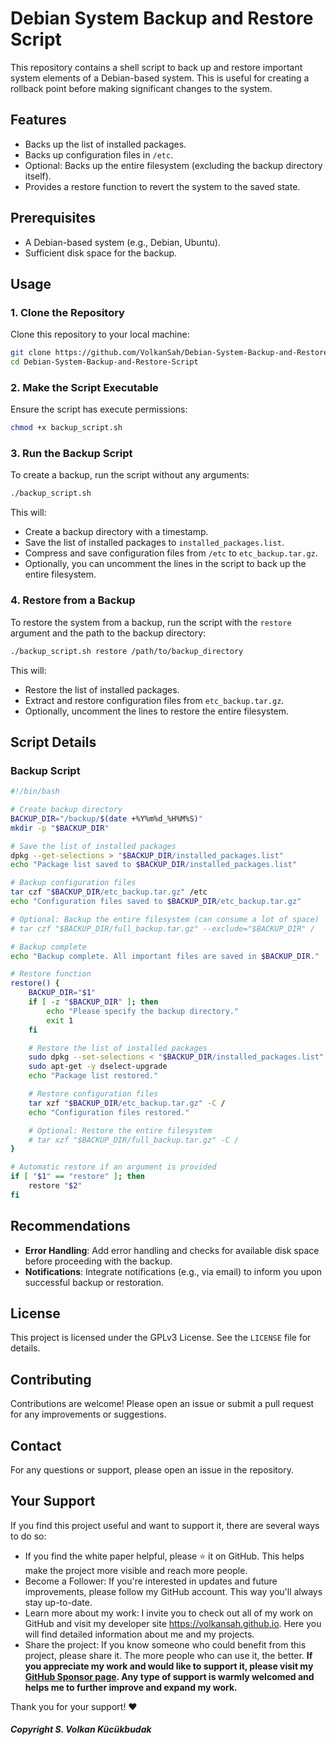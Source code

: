 
# Debian System Backup and Restore Script

This repository contains a shell script to back up and restore important system elements of a Debian-based system. This is useful for creating a rollback point before making significant changes to the system.

## Features
- Backs up the list of installed packages.
- Backs up configuration files in `/etc`.
- Optional: Backs up the entire filesystem (excluding the backup directory itself).
- Provides a restore function to revert the system to the saved state.

## Prerequisites
- A Debian-based system (e.g., Debian, Ubuntu).
- Sufficient disk space for the backup.

## Usage

### 1. Clone the Repository
Clone this repository to your local machine:
```sh
git clone https://github.com/VolkanSah/Debian-System-Backup-and-Restore-Script
cd Debian-System-Backup-and-Restore-Script
```

### 2. Make the Script Executable
Ensure the script has execute permissions:
```sh
chmod +x backup_script.sh
```

### 3. Run the Backup Script
To create a backup, run the script without any arguments:
```sh
./backup_script.sh
```
This will:
- Create a backup directory with a timestamp.
- Save the list of installed packages to `installed_packages.list`.
- Compress and save configuration files from `/etc` to `etc_backup.tar.gz`.
- Optionally, you can uncomment the lines in the script to back up the entire filesystem.

### 4. Restore from a Backup
To restore the system from a backup, run the script with the `restore` argument and the path to the backup directory:
```sh
./backup_script.sh restore /path/to/backup_directory
```
This will:
- Restore the list of installed packages.
- Extract and restore configuration files from `etc_backup.tar.gz`.
- Optionally, uncomment the lines to restore the entire filesystem.

## Script Details

### Backup Script
```bash
#!/bin/bash

# Create backup directory
BACKUP_DIR="/backup/$(date +%Y%m%d_%H%M%S)"
mkdir -p "$BACKUP_DIR"

# Save the list of installed packages
dpkg --get-selections > "$BACKUP_DIR/installed_packages.list"
echo "Package list saved to $BACKUP_DIR/installed_packages.list"

# Backup configuration files
tar czf "$BACKUP_DIR/etc_backup.tar.gz" /etc
echo "Configuration files saved to $BACKUP_DIR/etc_backup.tar.gz"

# Optional: Backup the entire filesystem (can consume a lot of space)
# tar czf "$BACKUP_DIR/full_backup.tar.gz" --exclude="$BACKUP_DIR" /

# Backup complete
echo "Backup complete. All important files are saved in $BACKUP_DIR."

# Restore function
restore() {
    BACKUP_DIR="$1"
    if [ -z "$BACKUP_DIR" ]; then
        echo "Please specify the backup directory."
        exit 1
    fi

    # Restore the list of installed packages
    sudo dpkg --set-selections < "$BACKUP_DIR/installed_packages.list"
    sudo apt-get -y dselect-upgrade
    echo "Package list restored."

    # Restore configuration files
    tar xzf "$BACKUP_DIR/etc_backup.tar.gz" -C /
    echo "Configuration files restored."

    # Optional: Restore the entire filesystem
    # tar xzf "$BACKUP_DIR/full_backup.tar.gz" -C /
}

# Automatic restore if an argument is provided
if [ "$1" == "restore" ]; then
    restore "$2"
fi
```

## Recommendations
- **Error Handling**: Add error handling and checks for available disk space before proceeding with the backup.
- **Notifications**: Integrate notifications (e.g., via email) to inform you upon successful backup or restoration.

## License
This project is licensed under the GPLv3 License. See the `LICENSE` file for details.

## Contributing
Contributions are welcome! Please open an issue or submit a pull request for any improvements or suggestions.

## Contact
For any questions or support, please open an issue in the repository.

## Your Support
If you find this project useful and want to support it, there are several ways to do so:

- If you find the white paper helpful, please ⭐ it on GitHub. This helps make the project more visible and reach more people.
- Become a Follower: If you're interested in updates and future improvements, please follow my GitHub account. This way you'll always stay up-to-date.
- Learn more about my work: I invite you to check out all of my work on GitHub and visit my developer site https://volkansah.github.io. Here you will find detailed information about me and my projects.
- Share the project: If you know someone who could benefit from this project, please share it. The more people who can use it, the better.
**If you appreciate my work and would like to support it, please visit my [GitHub Sponsor page](https://github.com/sponsors/volkansah). Any type of support is warmly welcomed and helps me to further improve and expand my work.**

Thank you for your support! ❤️

##### Copyright S. Volkan Kücükbudak
